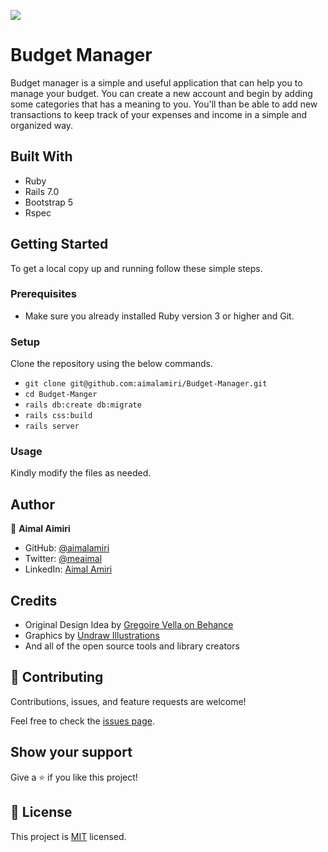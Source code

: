 ![](https://img.shields.io/badge/Microverse-blueviolet)

# Budget Manager

Budget manager is a simple and useful application that can help you to manage your budget. You can create a new account and begin by adding some categories that has a meaning to you. You'll than be able to add new transactions to keep track of your expenses and income in a simple and organized way.

## Built With

- Ruby
- Rails 7.0
- Bootstrap 5
- Rspec

## Getting Started

To get a local copy up and running follow these simple steps.

### Prerequisites

- Make sure you already installed Ruby version 3 or higher and Git.

### Setup

Clone the repository using the below commands.

- `git clone git@github.com:aimalamiri/Budget-Manager.git `
- `cd Budget-Manger`
- `rails db:create db:migrate`
- `rails css:build`
- `rails server`

### Usage

Kindly modify the files as needed.

## Author

👤 **Aimal Aimiri**

- GitHub: [@aimalamiri](https://github.com/aimalamiri)
- Twitter: [@meaimal](https://twitter.com/meaimal)
- LinkedIn: [Aimal Amiri](https://linkedin.com/in/aimal-amiri)

## Credits
- Original Design Idea by [Gregoire Vella on Behance](https://www.behance.net/gregoirevella)
- Graphics by [Undraw Illustrations](https://undraw.co/illustrations)
- And all of the open source tools and library creators


## 🤝 Contributing

Contributions, issues, and feature requests are welcome!

Feel free to check the [issues page](https://github.com/aimalamiri/Budget-Manager/issues).

## Show your support

Give a ⭐️ if you like this project!

## 📝 License

This project is [MIT](./MIT.md) licensed.
